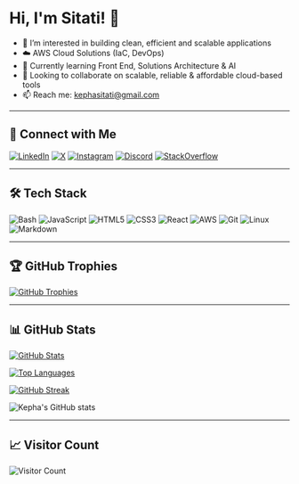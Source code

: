 # Hi, I'm Sitati! 👋

- 👀 I’m interested in building clean, efficient and scalable applications
- ☁️ AWS Cloud Solutions (IaC, DevOps)  
- 🌱 Currently learning Front End, Solutions Architecture & AI  
- 🤝 Looking to collaborate on scalable, reliable & affordable cloud-based tools  
- 📫 Reach me: [kephasitati@gmail.com](mailto:kephasitati@gmail.com)

---

## 🔗 Connect with Me

[![LinkedIn](https://img.shields.io/badge/LinkedIn-Connect-blue.svg?style=flat-square&logo=linkedin)](https://www.linkedin.com/in/kepha-sitati-047552b3/)
[![X](https://img.shields.io/badge/X-Follow-1DA1F2?style=flat-square&logo=twitter)](https://x.com/djvycek)
[![Instagram](https://img.shields.io/badge/Instagram-Follow-E4405F?style=flat-square&logo=instagram&logoColor=white)](https://www.instagram.com/kepha6t/?hl=en)
[![Discord](https://img.shields.io/badge/Discord-vycek-5865F2?style=flat-square&logo=discord&logoColor=white)](https://discord.com)
[![StackOverflow](https://img.shields.io/badge/StackOverflow-Connect-F48024?style=flat-square&logo=stackoverflow&logoColor=white)](https://stackoverflow.com/users/30892871/kepha-sitati)

---

## 🛠️ Tech Stack

![Bash](https://img.shields.io/badge/Bash-4EAA25?style=flat-square&logo=gnu-bash&logoColor=white)
![JavaScript](https://img.shields.io/badge/JavaScript-F7DF1E?style=flat-square&logo=javascript&logoColor=black)
![HTML5](https://img.shields.io/badge/HTML5-E34F26?style=flat-square&logo=html5&logoColor=white)
![CSS3](https://img.shields.io/badge/CSS3-1572B6?style=flat-square&logo=css3&logoColor=white)
![React](https://img.shields.io/badge/React-20232A?style=flat-square&logo=react&logoColor=61DAFB)
![AWS](https://img.shields.io/badge/AWS-232F3E?style=flat-square&logo=amazon-aws&logoColor=white)
![Git](https://img.shields.io/badge/Git-F05032?style=flat-square&logo=git&logoColor=white)
![Linux](https://img.shields.io/badge/Linux-FCC624?style=flat-square&logo=linux&logoColor=black)
![Markdown](https://img.shields.io/badge/Markdown-000000?style=flat-square&logo=markdown&logoColor=white)

---

## 🏆 GitHub Trophies

[![GitHub Trophies](https://github-profile-trophy.vercel.app/?username=kephasitati&title=Stars,Followers,Repositories,Commits,Experience&theme=onedark)](https://github.com/ryo-ma/github-profile-trophy)

---

## 📊 GitHub Stats

[![GitHub Stats](https://github-readme-stats.vercel.app/api?username=kephasitati&show_icons=true&theme=radical&cache_seconds=86400)](https://github.com/anuraghazra/github-readme-stats)

[![Top Languages](https://github-readme-stats.vercel.app/api/top-langs/?username=kephasitati&layout=compact&theme=radical&cache_seconds=86400)](https://github.com/anuraghazra/github-readme-stats)

[![GitHub Streak](https://streak-stats.demolab.com?user=kephasitati&theme=radical)](https://git.io/streak-stats)

![Kepha's GitHub stats](https://github-readme-stats.vercel.app/api?username=kephasitati&show_icons=true&theme=radical)


---

## 📈 Visitor Count

![Visitor Count](https://komarev.com/ghpvc/?username=kephasitati&color=brightgreen)
